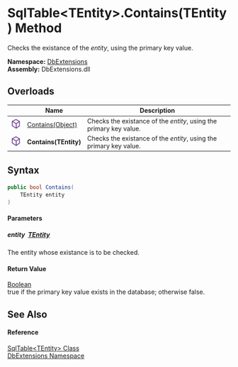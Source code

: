 SqlTable&lt;TEntity>.Contains(TEntity) Method
=============================================
Checks the existance of the *entity*, using the primary key value.
  
**Namespace:** [DbExtensions][1]  
**Assembly:** DbExtensions.dll

Overloads
---------

|                  | Name                  | Description                                                        |
| ---------------- | --------------------- | ------------------------------------------------------------------ |
| ![Public method] | [Contains(Object)][2] | Checks the existance of the *entity*, using the primary key value. |
| ![Public method] | **Contains(TEntity)** | Checks the existance of the *entity*, using the primary key value. |


Syntax
------

```csharp
public bool Contains(
	TEntity entity
)
```

#### Parameters

##### *entity*  [TEntity][3]
The entity whose existance is to be checked.

#### Return Value
[Boolean][4]  
true if the primary key value exists in the database; otherwise false.

See Also
--------

#### Reference
[SqlTable&lt;TEntity> Class][3]  
[DbExtensions Namespace][1]  

[1]: ../README.md
[2]: ../SqlSet_1/Contains.md
[3]: README.md
[4]: https://learn.microsoft.com/dotnet/api/system.boolean
[Public method]: ../../icons/pubmethod.svg "Public method"